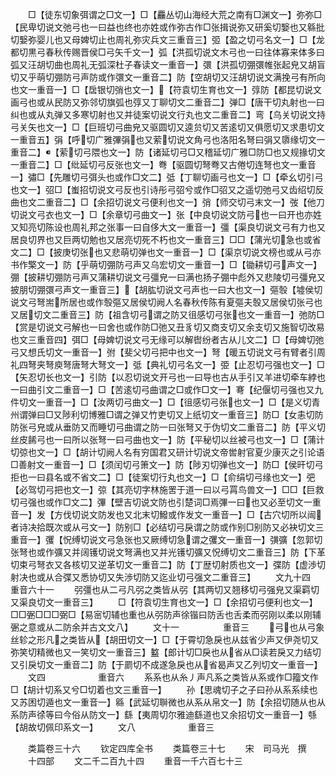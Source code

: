 <!-- { "loadSidebar": true } -->
　　□【徒东切象弭谓之□文一】□【麤丛切山海经大荒之南有□渊文一】弥弥□【民卑切说文弛弓也一曰益也终也亦姓或作弥古作□张揖说弥又研奚切嫛也又緜批切嫛弥婴儿也又母婢切止也周礼弥灾兵文三重音三】弬【盈之切弓名文一】□【龙都切黒弓春秋传赐晋侯□弓矢千文一】弧【洪孤切说文木弓也一曰往体寡来体多曰弧又汪胡切曲也周礼无弧深杜子春读文一重音一】彋【洪孤切弸彋帷张起皃又胡盲切又乎萌切弸防弓声防或作彋文一重音二】防【空胡切又汪胡切说文满挽弓有所向也文一重音一】□【扂银切弰也文一】【符袁切生育也文一】弴防【都昆切说文画弓也或从民防又弥邻切旗弧也弴又丁聊切文二重音二】弹□【唐干切丸射也一曰纠也或从丸弹又多寒切射也又并徒案切说文行丸也文二重音二】弯【乌关切说文持弓关矢也文一】□【巨班切弓曲皃又驱圆切又逵贠切又苦逺切又俱愿切又求患切文一重音五】弲【呼切广雅彃弲也又萦切说文角弓也洛阳名弩曰弲又隳缘切文一重音二】【萦切弓隈也文一】防【诸延切弓□又稽延切广雅□防□也又规掾切文一重音二】□【纰延切弓反张也文一】弮【驱圆切弩弮又古倦切连弩也文一重音一】彇□【先雕切弓弭头也或作□文二】弤【丁聊切画弓也文一】□【牵幺切引弓也文一】弨□【蚩招切说文弓反也引诗彤弓弨兮或作□弨又之遥切弛弓又齿绍切反曲也文二重音二】□【余招切说文弓便利也文一】弰【师交切弓末文一】弢【他刀切说文弓衣也文一】□【余章切弓曲文一】张【中良切说文防弓也一曰开也亦姓又知亮切陈设也周礼邦之张事一曰自侈大文一重音一】彊【渠良切说文弓有力也又居良切界也又巨两切勉也又居亮切死不朽也文一重音三】□□【蒲光切急也或省文二】□【披庚切张也又悲萌切弹也文一重音一】□【渠京切说文榜也或从弓亦书作檠文一】防【乎萌切弸防弓声又乌宏切文一重音一】□【锄耕切弓声文一】弸【披耕切弸防弓声又蒲耕切说文弓彊皃一曰满也扬子弸中彪外又悲陵切弓彊皃又披朋切弸彋弓声文一重音三】【胡肱切说文弓声也一曰大也文一】彄彀【墟侯切说文弓弩耑所居也或作彀彄又居侯切阙人名春秋传陈有夏彄夫彀又居侯切张弓也又居切文二重音三】防【祖含切弓谓之防又徂感切弓张也文一重音一】弛防□【赏是切说文弓解也一曰舍也或作防□弛又丑豸切又商支切又余支切又施智切改易也文三重音四】弭□【母婢切说文弓无缘可以解辔纷者古从儿文二】□【母婢切弛弓又想氏切文一重音一】弣【斐父切弓把中也文一】弩【暖五切说文弓有臂者引周礼四弩夹弩庾弩唐弩大弩文一】弤【典礼切弓名文一】弫【止忍切弓强也文一】□【矢忍切长也文一】引防【以忍切说文开弓也一曰导也古从手引又羊进切牵车綍也一曰曲引文二重音一】□【苦逺切弓曲谓之□或作□文一】弿【纪偃切弓强也又九件切文一重音一】□【汝两切弓曲文一】□【徂感切弓张也文一】□【是义切青州谓弹曰□又陟利切博雅□谓之弹又竹吏切又上纸切文一重音三】防□【女恚切防防张弓皃或从垂防又而睡切弓曲谓之防一曰张弩又于伪切文二重音二】防【平义切丝皮餙弓也一曰所以张弩一曰弓曲也文一】防【平秘切以丝被弓也文一】□【蒲计切弶也文一】□【胡计切阙人名有穷国君又研计切说文帝喾射官夏少康灭之引论语□善射文一重音一】□【须闰切弓箫文一】防【陟刃切弹也文一】防□【侯旰切弓拒也一曰县名或不省文二】□【徒案切行丸也文一】□【俞绢切弓缘也文一】弝【必驾切弓把也文一】弶【其亮切字林施罟于道一曰以弓罥鸟兽文一】□□【巨救切弓强也或作□文二】彃【壁吉切说文防也引楚词□焉彃一曰也又必至切文一重音一】发【方伐切说文防发也又北末切鱍或作发文一重音一】□【古穴切所以闿者诗决拾既次或从弓文一】防别□【必结切弓戾谓之防或作别□别防又必袂切文三重音一】彏【怳缚切说文弓急张也又厥缚切急谓之彏文一重音一】彉彍【忽郭切张弩也或作彍又并阔镬切说文弩满也又并光镬切彍又怳缚切文二重音三】防【下革切束弓弩衣又各核切又逆革切文一重音二】防【丁歴切射质也文一】弽防【虚渉切射决也或从合弽又悉协切又失渉切防又迄业切弓强文二重音三】
　　文九十四　　　　重音六十一
　　弜彊也从二弓凡弜之类皆从弜【其两切又翘移切弓强皃又渠羁切又渠良切文一重音三】
　　□【符袁切生育也文一】□【余招切弓便利也文一】□□弻□□□弼□【易宻切辅也重也从弜防声徐锴曰防舌也舌柔而弜刚以柔以刚辅弻之意或从二防余并古文文八】
　　文十一　　　　　重音三
　　弓也从弓象丝轸之形凡之类皆从【胡田切文一】□【于霄切急戾也从兹省少声又伊尧切又弥笑切精微也又一笑切文一重音三】盭【郎计切□戾也从省从□读若戾又力结切又引戾切文一重音二】防【于罽切不成遂急戾也从省曷声又乙列切文一重音一】
　　文四　　　　　　重音六
　　系系也从糸丿声凡系之类皆从系或作□籀文作□【胡计切系又兮□切着也文三重音一】
　　孙【思魂切子之子曰孙从系系续也又苏困切遁也文一重音一】緜【武延切聨微也从系从帛文一】防【余招切随从也从系防声徐等曰今俗从防文一】繇【夷周切尔雅迪繇道也又余招切文一重音一】綔【胡故切佩印系文一】
　　文八　　　　　　重音三














　　类篇卷三十六
　　钦定四库全书
　　类篇卷三十七
　　宋　司马光　撰
　　十四部
　　文二千二百九十四
　　重音一千六百七十三
